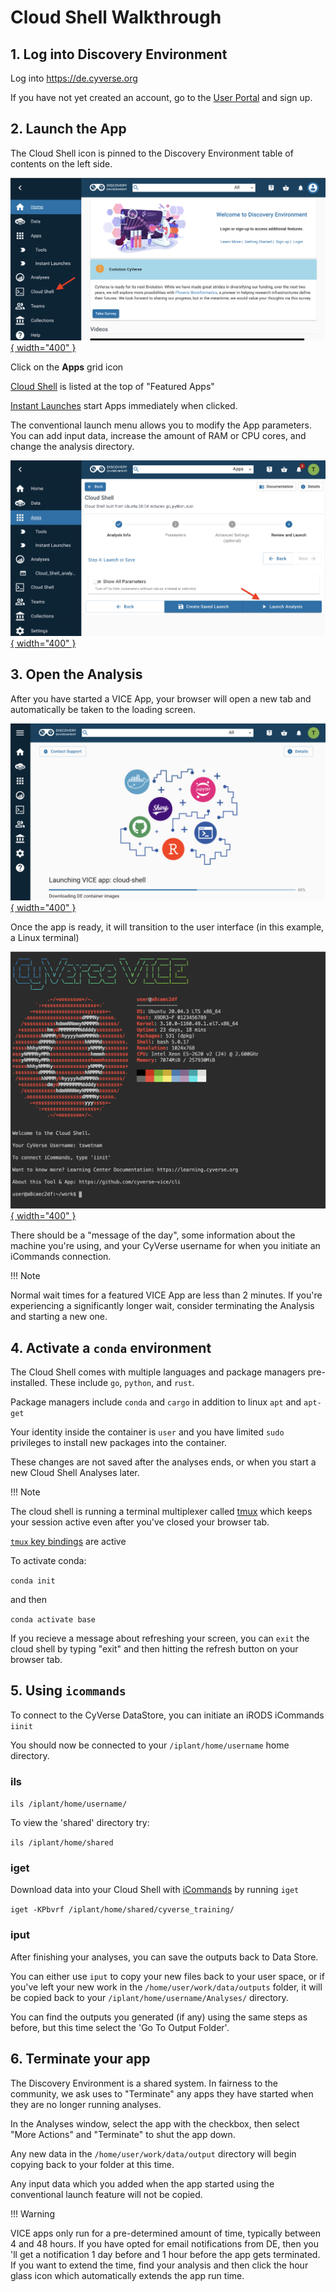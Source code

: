# **Cloud Shell Walkthrough**

## 1. Log into Discovery Environment

Log into <https://de.cyverse.org>

If you have not yet created an account, go to the [User Portal](https://user.cyverse.org) and sign up.

## 2. Launch the App

The Cloud Shell icon is pinned to the Discovery Environment table of contents on the left side.

[![!cloud_shell_1](https://github.com/CyVerse-learning-materials/learning-materials-home/raw/mkdocs/assets/de/cloud_shell_1.png "cloud_shell_1"){ width="400" }](https://de.cyverse.org/apps/de/5f2f1824-57b3-11ec-8180-008cfa5ae621/launch)

Click on the **Apps** grid icon

[Cloud Shell](https://de.cyverse.org/apps/de/5f2f1824-57b3-11ec-8180-008cfa5ae621/launch) is listed at the top of "Featured Apps"

[Instant Launches](https://de.cyverse.org/instantlaunches) start Apps immediately when clicked.

The conventional launch menu allows you to modify the App parameters. You can add input data, increase the amount of RAM or CPU cores, and change the analysis directory.

[![!cloud_shell_2](https://github.com/cyverse-learning-materials/learning-materials-home/raw/mkdocs/assets/de/cloud_shell_2.png "cloud_shell_2"){ width="400" }](https://de.cyverse.org/apps/de/5f2f1824-57b3-11ec-8180-008cfa5ae621/launch)

## 3. Open the Analysis

After you have started a VICE App, your browser will open a new tab and automatically be taken to the loading screen.

[![!cloud_shell_3](https://github.com/cyverse-learning-materials/learning-materials-home/raw/mkdocs/assets/de/cloud_shell_3.png "cloud_shell_3"){ width="400" }](https://de.cyverse.org/apps/de/5f2f1824-57b3-11ec-8180-008cfa5ae621/launch)

Once the app is ready, it will transition to the user interface (in this example, a Linux terminal)

[![!cloud_shell_4](https://github.com/cyverse-learning-materials/learning-materials-home/raw/mkdocs/assets/de/cloud_shell_4.png "cloud_shell_4"){ width="400" }](https://de.cyverse.org/apps/de/5f2f1824-57b3-11ec-8180-008cfa5ae621/launch)

There should be a "message of the day", some information about the machine you're using, and your CyVerse username for when you initiate
an iCommands connection.

!!! Note
  
  Normal wait times for a featured VICE App are less than 2 minutes. 
  If you're experiencing a significantly longer wait, consider terminating the Analysis and starting a new one.

## 4. Activate a `conda` environment

The Cloud Shell comes with multiple languages and package managers pre-installed. These include `go`, `python`, and `rust`.

Package managers include `conda` and `cargo` in addition to linux `apt` and `apt-get`

Your identity inside the container is `user` and you have limited `sudo` privileges to install new packages into the container.

These changes are not saved after the analyses ends, or when you start a new Cloud Shell Analyses later.

!!! Note
  
  The cloud shell is running a terminal multiplexer called [tmux]() which keeps your session active even after you\'ve
closed your browser tab.

[`tmux` key bindings](http://manpages.ubuntu.com/manpages/bionic/man1/tmux.1.html) are active

To activate conda:

``` conda init ```

and then

``` conda activate base ```

If you recieve a message about refreshing your screen, you can `exit` the cloud shell by typing "exit" and then hitting the refresh button on your browser tab.

## 5. Using `icommands`

To connect to the CyVerse DataStore, you can initiate an iRODS iCommands `iinit`

You should now be connected to your `/iplant/home/username` home directory.

### ils

``` ils /iplant/home/username/ ```

To view the \'shared\' directory try:

``` ils /iplant/home/shared ```

### iget 

Download data into your Cloud Shell with [iCommands](https://docs.irods.org/master/icommands/user/) by running `iget`

``` iget -KPbvrf /iplant/home/shared/cyverse_training/ ```

### iput

After finishing your analyses, you can save the outputs back to Data Store.

You can either use `iput` to copy your new files back to your user space, or if you've left your new work in the `/home/user/work/data/outputs` folder, it will be copied back to your `/iplant/home/username/Analyses/` directory.

You can find the outputs you generated (if any) using the same steps as before, but this time select the 'Go To Output Folder'.

## 6. Terminate your app

The Discovery Environment is a shared system. In fairness to the community, we ask uses to "Terminate" any apps they have started when
they are no longer running analyses.

In the Analyses window, select the app with the checkbox, then select "More Actions" and "Terminate" to shut the app down.

Any new data in the `/home/user/work/data/output` directory will begin copying back to your folder at this time.

Any input data which you added when the app started using the conventional launch feature will not be copied.

!!! Warning

  VICE apps only run for a pre-determined amount of time, typically between 4 and 48 hours. 
  If you have opted for email notifications from DE, then you 'll get a notification 1 day before and 1 hour before the app gets terminated. 
  If you want to extend the time, find your analysis and then click the hour glass icon which automatically extends the app run time.
